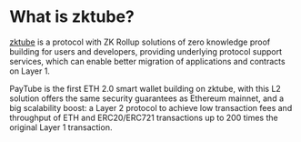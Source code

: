 # What is zktube?

[zktube](https://zktube.io/) is a protocol with ZK Rollup solutions of zero knowledge proof building for users and developers, providing underlying protocol support services, which can enable better migration of applications and contracts on Layer 1. 

PayTube is the first ETH 2.0 smart wallet building on zktube, with this L2 solution offers the same security guarantees as Ethereum mainnet, and a big scalability boost: a Layer 2 protocol to achieve low transaction fees and throughput of ETH and ERC20/ERC721 transactions up to 200 times the original Layer 1 transaction. 
